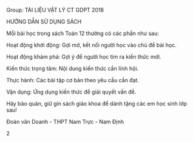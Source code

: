 Group: TÀI LIỆU VẬT LÝ CT GDPT 2018

HƯỚNG DẪN SỬ DỤNG SÁCH

Mỗi bài học trong sách Toán 12 thường có các phần như sau:

Hoạt động khởi động: Gợi mở, kết nối người học vào chủ đề bài học.

Hoạt động khám phá: Gợi ý để người học tìm ra kiến thức mới.

Kiến thức trọng tâm: Nội dung kiến thức cần lĩnh hội.

Thực hành: Các bài tập cơ bản theo yêu cầu cần đạt.

Vận dụng: Ứng dụng kiến thức để giải quyết vấn đề.

Hãy bảo quản, giữ gìn sách giáo khoa để dành tặng các em học sinh lớp sau!

Đoàn văn Doanh - THPT Nam Trực - Nam Định

2